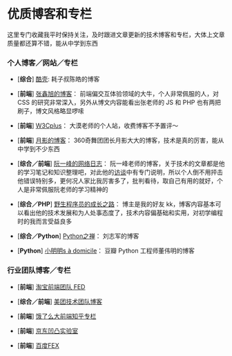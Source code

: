 # 优质博客和专栏

这里专门收藏我平时保持关注，及时跟进文章更新的技术博客和专栏，大体上文章质量都还算不错，能从中学到东西

### 个人博客／网站／专栏

- [**综合**] [酷壳](https://coolshell.cn/):
耗子叔陈皓的博客

- [**前端**] [张鑫旭的博客](http://www.zhangxinxu.com/)：
前端偏交互体验领域的大牛，个人非常佩服的人，对 CSS 的研究非常深入，另外从博文内容能看出张老师的 JS 和 PHP 也有两把刷子，博文风格略显啰嗦

- [**前端**] [W3Cplus](https://www.w3cplus.com/)：
大漠老师的个人站，收费博客不予置评～

- [**前端**] [月影的博客](https://www.h5jun.com/)：
360奇舞团团长月影大大的博客，技术是真的厉害，能从中学到不少东西

- [**综合／前端**] [阮一峰的网络日志](http://www.ruanyifeng.com/blog/)：
阮一峰老师的博客，关于技术的文章都是他的学习笔记和知识整理吧，对此他的[访谈](http://www.ruanyifeng.com/blog/2015/02/turing-interview.html)中有专门说明，所以个人倒不用抨击他错误特别多，更何况人家比我厉害多了，批判看待，取自己有用的就好，个人是非常佩服阮老师的学习精神的

- [**综合／PHP**] [野生程序员的成长之路](http://www.kkh86.com/it/index.html)：
博主是我的好友 kk，博客内容基本可以看出他的技术发展和为人处事态度了，技术内容偏基础和实用，对初学编程时的我而言受益良多

- [**综合／Python**] [Python之禅](https://foofish.net/)：
刘志军的博客

- [**Python**] [小明明s à domicile](http://www.dongwm.com/)：
豆瓣 Python 工程师董伟明的博客

### 行业团队博客／专栏

- [**前端**] [淘宝前端团队 FED](http://taobaofed.org/)

- [**综合／前端**] [美团技术团队博客](https://tech.meituan.com/)

- [**前端**] [饿了么大前端知乎专栏](https://zhuanlan.zhihu.com/ElemeFE)

- [**前端**] [京东凹凸实验室](https://aotu.io/index.html)

- [**前端**] [百度FEX](http://fex.baidu.com/)
